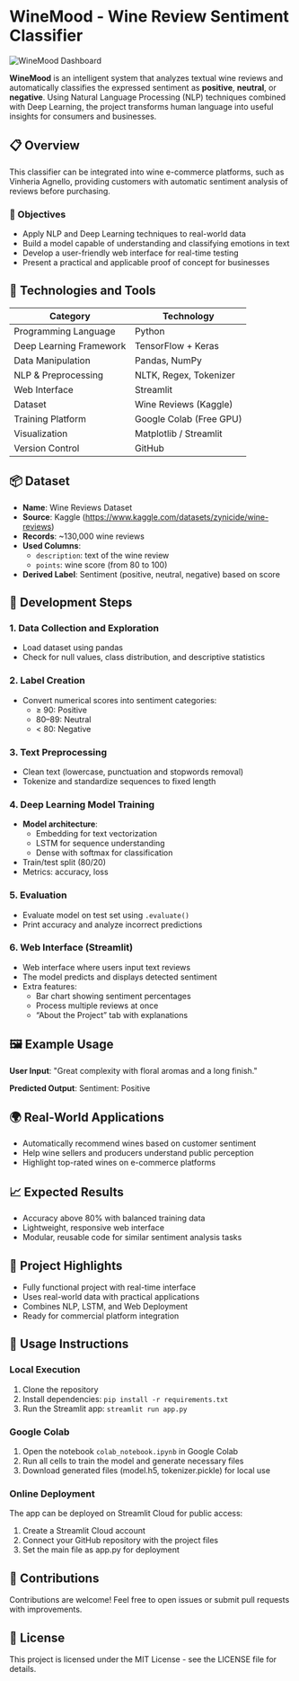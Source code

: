 # WineMood - Wine Review Sentiment Classifier

![WineMood Dashboard](https://github.com/user-attachments/assets/28dfcb7a-8d21-49a4-9c19-ae86251f5e17)


**WineMood** is an intelligent system that analyzes textual wine reviews and automatically classifies the expressed sentiment as **positive**, **neutral**, or **negative**. Using Natural Language Processing (NLP) techniques combined with Deep Learning, the project transforms human language into useful insights for consumers and businesses.

## 📋 Overview

This classifier can be integrated into wine e-commerce platforms, such as Vinheria Agnello, providing customers with automatic sentiment analysis of reviews before purchasing.

### 🎯 Objectives

- Apply NLP and Deep Learning techniques to real-world data
- Build a model capable of understanding and classifying emotions in text
- Develop a user-friendly web interface for real-time testing
- Present a practical and applicable proof of concept for businesses

## 🧰 Technologies and Tools

| Category                 | Technology            |
|--------------------------|-----------------------|
| Programming Language     | Python                |
| Deep Learning Framework  | TensorFlow + Keras    |
| Data Manipulation        | Pandas, NumPy         |
| NLP & Preprocessing      | NLTK, Regex, Tokenizer|
| Web Interface            | Streamlit             |
| Dataset                  | Wine Reviews (Kaggle) |
| Training Platform        | Google Colab (Free GPU)|
| Visualization            | Matplotlib / Streamlit|
| Version Control          | GitHub                |

## 📦 Dataset

- **Name**: Wine Reviews Dataset
- **Source**: Kaggle (https://www.kaggle.com/datasets/zynicide/wine-reviews)
- **Records**: ~130,000 wine reviews
- **Used Columns**:
  - `description`: text of the wine review
  - `points`: wine score (from 80 to 100)
- **Derived Label**: Sentiment (positive, neutral, negative) based on score

## 🔧 Development Steps

### 1. Data Collection and Exploration
- Load dataset using pandas
- Check for null values, class distribution, and descriptive statistics

### 2. Label Creation
- Convert numerical scores into sentiment categories:
  - ≥ 90: Positive
  - 80–89: Neutral
  - < 80: Negative

### 3. Text Preprocessing
- Clean text (lowercase, punctuation and stopwords removal)
- Tokenize and standardize sequences to fixed length

### 4. Deep Learning Model Training
- **Model architecture**:
  - Embedding for text vectorization
  - LSTM for sequence understanding
  - Dense with softmax for classification
- Train/test split (80/20)
- Metrics: accuracy, loss

### 5. Evaluation
- Evaluate model on test set using `.evaluate()`
- Print accuracy and analyze incorrect predictions

### 6. Web Interface (Streamlit)
- Web interface where users input text reviews
- The model predicts and displays detected sentiment
- Extra features:
  - Bar chart showing sentiment percentages
  - Process multiple reviews at once
  - “About the Project” tab with explanations

## 🖼 Example Usage

**User Input**:
"Great complexity with floral aromas and a long finish."

**Predicted Output**:
Sentiment: Positive

## 🌍 Real-World Applications

- Automatically recommend wines based on customer sentiment
- Help wine sellers and producers understand public perception
- Highlight top-rated wines on e-commerce platforms

## 📈 Expected Results

- Accuracy above 80% with balanced training data
- Lightweight, responsive web interface
- Modular, reusable code for similar sentiment analysis tasks

## 🚀 Project Highlights

- Fully functional project with real-time interface
- Uses real-world data with practical applications
- Combines NLP, LSTM, and Web Deployment
- Ready for commercial platform integration

## 📝 Usage Instructions

### Local Execution

1. Clone the repository
2. Install dependencies: `pip install -r requirements.txt`
3. Run the Streamlit app: `streamlit run app.py`

### Google Colab

1. Open the notebook `colab_notebook.ipynb` in Google Colab
2. Run all cells to train the model and generate necessary files
3. Download generated files (model.h5, tokenizer.pickle) for local use

### Online Deployment

The app can be deployed on Streamlit Cloud for public access:

1. Create a Streamlit Cloud account
2. Connect your GitHub repository with the project files
3. Set the main file as app.py for deployment

## 👥 Contributions

Contributions are welcome! Feel free to open issues or submit pull requests with improvements.

## 📄 License

This project is licensed under the MIT License - see the LICENSE file for details.
